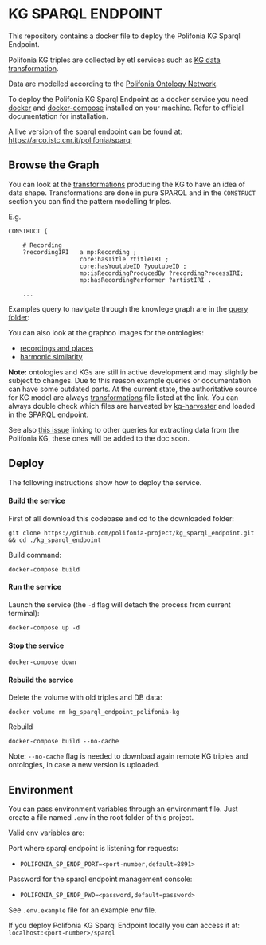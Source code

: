 # KG SPARQL ENDPOINT

This repository contains a docker file to deploy the Polifonia KG Sparql Endpoint.

Polifonia KG triples are collected by etl services such as [KG data transformation](https://github.com/polifonia-project/KG_data_transformation).

Data are modelled according to the [Polifonia Ontology Network](https://github.com/polifonia-project/ON).

To deploy the Polifonia KG Sparql Endpoint as a docker service you need [docker](https://docs.docker.com/) and [docker-compose](https://docs.docker.com/compose/) installed on your machine.
Refer to official documentation for installation.

A live version of the sparql endpoint can be found at: https://arco.istc.cnr.it/polifonia/sparql

## Browse the Graph

You can look at the [transformations](https://github.com/polifonia-project/KG_data_transformation#transformations) producing the KG to have an idea of data shape. Transformations are done in pure SPARQL and in the `CONSTRUCT` section you can find the pattern modelling triples.

E.g. 

```
CONSTRUCT { 

    # Recording
    ?recordingIRI   a mp:Recording ;
                    core:hasTitle ?titleIRI ;
                    core:hasYoutubeID ?youtubeID ;
                    mp:isRecordingProducedBy ?recordingProcessIRI;
                    mp:hasRecordingPerformer ?artistIRI .
    
    ...
```


Examples query to navigate through the knowlege graph are in the [query folder](test/queries):

You can also look at the graphoo images for the ontologies:

- [recordings and places](https://github.com/polifonia-project/sonar2021_demo/issues/14#issuecomment-917070412)
- [harmonic similarity](https://github.com/polifonia-project/sonar2021_demo/issues/21#issuecomment-946827230)



**Note:** ontologies and KGs are still in active development and may slightly be subject to changes. Due to this reason example queries or documentation can have some outdated parts. At the current state, the authoritative source for KG model are always [transformations](https://github.com/polifonia-project/KG_data_transformation#transformations) file listed at the link. You can always double check which files are harvested by [kg-harvester](kg-harvester/Dockerfile) and loaded in the SPARQL endpoint.


See also [this issue](https://github.com/polifonia-project/kg_sparql_endpoint/issues/1) linking to other queries for extracting data from the Polifonia KG, these ones will be added to the doc soon.

## Deploy

The following instructions show how to deploy the service.

#### Build the service

First of all download this codebase and cd to the downloaded folder:

`git clone https://github.com/polifonia-project/kg_sparql_endpoint.git && cd ./kg_sparql_endpoint`

Build command:

`docker-compose build`

#### Run the service

Launch the service (the `-d` flag will detach the process from current terminal):

`docker-compose up -d`

#### Stop the service

`docker-compose down`

#### Rebuild the service

Delete the volume with old triples and DB data:


`docker volume rm kg_sparql_endpoint_polifonia-kg`

Rebuild 


`docker-compose build --no-cache`

Note: `--no-cache` flag is needed to download again remote KG triples and ontologies, in case a new version is uploaded.


## Environment

You can pass environment variables through an environment file.
Just create a file named `.env` in the root folder of this project.

Valid env variables are:

Port where sparql endpoint is listening for requests:
- `POLIFONIA_SP_ENDP_PORT=<port-number,default=8891>`

Password for the sparql endpoint management console:
- `POLIFONIA_SP_ENDP_PWD=<password,default=password>`

See `.env.example` file for an example env file.


If you deploy Polifonia KG Sparql Endpoint locally you can access it at: `localhost:<port-number>/sparql`
